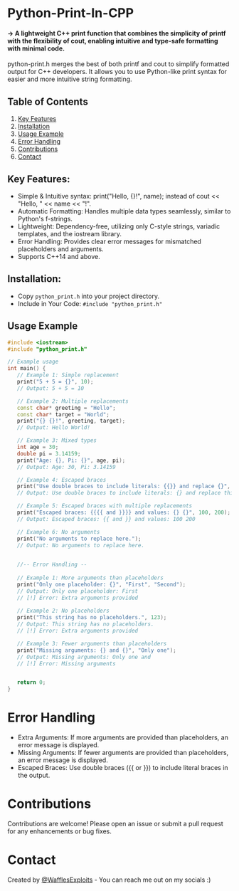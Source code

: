 # Python-Print-In-CPP
#### -> A lightweight C++ print function that combines the simplicity of printf with the flexibility of cout, enabling intuitive and type-safe formatting with minimal code.

python-print.h merges the best of both printf and cout to simplify formatted output for C++ developers. It allows you to use Python-like print syntax for easier and more intuitive string formatting.

## Table of Contents
1. [Key Features](#key-features)
2. [Installation](#installation)
3. [Usage Example](#usage-example)
4. [Error Handling](#error-handling)
5. [Contributions](#contributions)
6. [Contact](#contact)

## Key Features:

- Simple & Intuitive syntax: print("Hello, {}!", name); instead of cout << "Hello, " << name << "!".
- Automatic Formatting: Handles multiple data types seamlessly, similar to Python's f-strings.
- Lightweight: Dependency-free, utilizing only C-style strings, variadic templates, and the iostream library.
- Error Handling: Provides clear error messages for mismatched placeholders and arguments.
- Supports C++14 and above.

## Installation:
- Copy `python_print.h` into your project directory.
- Include in Your Code: `#include "python_print.h"`

## Usage Example

```c++
#include <iostream>
#include "python_print.h"

// Example usage
int main() {
   // Example 1: Simple replacement
   print("5 + 5 = {}", 10);
   // Output: 5 + 5 = 10

   // Example 2: Multiple replacements
   const char* greeting = "Hello";
   const char* target = "World";
   print("{} {}!", greeting, target);
   // Output: Hello World!

   // Example 3: Mixed types
   int age = 30;
   double pi = 3.14159;
   print("Age: {}, Pi: {}", age, pi);
   // Output: Age: 30, Pi: 3.14159

   // Example 4: Escaped braces
   print("Use double braces to include literals: {{}} and replace {}", "this");
   // Output: Use double braces to include literals: {} and replace this

   // Example 5: Escaped braces with multiple replacements
   print("Escaped braces: {{{{ and }}}} and values: {} {}", 100, 200);
   // Output: Escaped braces: {{ and }} and values: 100 200

   // Example 6: No arguments
   print("No arguments to replace here.");
   // Output: No arguments to replace here.   

     
   //-- Error Handling --
   
   // Example 1: More arguments than placeholders
   print("Only one placeholder: {}", "First", "Second");
   // Output: Only one placeholder: First 
   // [!] Error: Extra arguments provided
   
   // Example 2: No placeholders
   print("This string has no placeholders.", 123);
   // Output: This string has no placeholders.
   // [!] Error: Extra arguments provided

   // Example 3: Fewer arguments than placeholders
   print("Missing arguments: {} and {}", "Only one");
   // Output: Missing arguments: Only one and  
   // [!] Error: Missing arguments


   return 0;
}
```
# Error Handling
- Extra Arguments: If more arguments are provided than placeholders, an error message is displayed.
- Missing Arguments: If fewer arguments are provided than placeholders, an error message is displayed.
- Escaped Braces: Use double braces ({{ or }}) to include literal braces in the output.

# Contributions
Contributions are welcome! Please open an issue or submit a pull request for any enhancements or bug fixes.

# Contact
Created by [@WafflesExploits](https://wafflesexploits.github.io/about/) - You can reach me out on my socials :)
